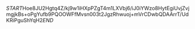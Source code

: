 $START$Hoe8JU2Hgtq4Z/kj9w1iHXpPZgT4m1LXVbj6/iJ0iYWzo8HytEgiUvjZvjmgjkBs+oPgYufb9PQOOWFfMvsn003t2JgzRhwuoj+mVrCDwbQDAArrT/UdKRiPguShYqH2$END$
